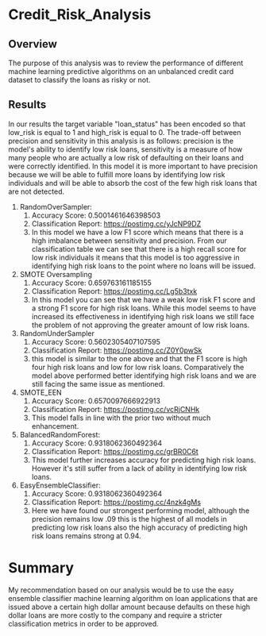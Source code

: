 # Credit_Risk_Analysis
## Overview
 The purpose of this analysis was to review the performance of different machine learning predictive algorithms on an unbalanced credit card dataset to classify the loans as risky or not.

## Results
In our results the target variable "loan_status" has been encoded so that low_risk is equal to 1 and high_risk is equal to 0. The trade-off between precision and sensitivity in this analysis is as follows: precision is the model's ability to identify low risk loans, sensitivity is a measure of how many people who are actually a low risk of defaulting on their loans and were correctly identified. In this model it is more important to have precision because we will be able to fulfill more loans by identifying low risk individuals and  will be able to absorb the cost of the few high risk loans that are not detected.

1. RandomOverSampler:
   1. Accuracy Score: 0.5001461646398503
   2. Classification Report: https://postimg.cc/yJcNP9DZ
   3. In this model we have a low F1 score which means that there is a high imbalance between sensitivity and precision. From our classification table we can see that there is a high recall score for low risk individuals it means that this model is too aggressive in identifying high risk loans to the point where no loans will be issued.
2. SMOTE Oversampling
   1. Accuracy Score: 0.659763161185155
   2. Classification Report: https://postimg.cc/Lg5b3txk
   3. In this model you can see that we have a weak low risk F1 score and a strong F1 score for high risk loans. While this model seems to have increased its effectiveness in identifying high risk loans we still face the problem of not approving the greater amount of low risk loans.
3. RandomUnderSampler
   1. Accuracy Score: 0.5602305407107595
   2. Classification Report: https://postimg.cc/Z0Y0pwSk
   3.  this model is similar to the one above and that the F1 score is high four high risk loans and low for low risk loans. Comparatively the model above performed better identifying high risk loans and we are still facing the same issue as mentioned.
4. SMOTE_EEN
   1. Accuracy Score: 0.6570097666922913
   2. Classification Report: https://postimg.cc/vcRjCNHk
   3. This model falls in line with the prior two without much enhancement.
5. BalancedRandomForest:
   1. Accuracy Score: 0.9318062360492364
   2. Classification Report: https://postimg.cc/grBR0C6t
   3. This model further increases accuracy for predicting high risk loans. However it's still suffer from a lack of ability in identifying low risk loans.
6. EasyEnsembleClassifier:
   1. Accuracy Score: 0.9318062360492364
   2. Classification Report: https://postimg.cc/4nzk4gMs
   3. Here we have found our strongest performing model, although the precision remains low .09 this is the highest of all models in predicting low risk loans also the high accuracy of predicting high risk loans remains strong at 0.94.

# Summary
 My recommendation based on our analysis would be to use the easy ensemble classifier machine learning algorithm on loan applications that are issued above a certain high dollar amount because defaults on these high dollar loans are more costly to the company and require a stricter classification metrics in order to be approved.